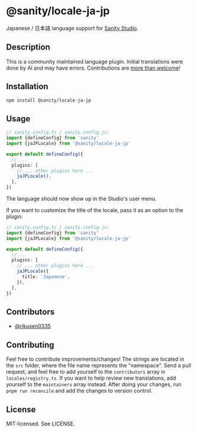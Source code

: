 # @sanity/locale-ja-jp

Japanese / 日本語 language support for [Sanity Studio](https://www.sanity.io/).

## Description

This is a community maintained language plugin. Initial translations were done by AI and may have errors. Contributions are [more than welcome](#contributing)!

## Installation

```sh
npm install @sanity/locale-ja-jp
```

## Usage

```ts
// sanity.config.ts / sanity.config.js:
import {defineConfig} from 'sanity'
import {jaJPLocale} from '@sanity/locale-ja-jp'

export default defineConfig({
  // ...
  plugins: [
    // ... other plugins here ...
    jaJPLocale(),
  ],
})
```

The language should now show up in the Studio's user menu.

If you want to customize the title of the locale, pass it as an option to the plugin:

```ts
// sanity.config.ts / sanity.config.js:
import {defineConfig} from 'sanity'
import {jaJPLocale} from '@sanity/locale-ja-jp'

export default defineConfig({
  // ...
  plugins: [
    // ... other plugins here ...
    jaJPLocale({
      title: 'Japanese',
    }),
  ],
})
```

## Contributors

- [@rikusen0335](https://github.com/rikusen0335)

## Contributing

Feel free to contribute improvements/changes! The strings are located in the `src` folder, where the file name represents the "namespace". Send a pull request, and feel free to add yourself to the `contributors` array in `locales/registry.ts`. If you want to help review new translations, add yourself to the `maintainers` array instead. After doing your changes, run `pnpm run reconcile` and add the changes to version control.

## License

MIT-licensed. See LICENSE.
